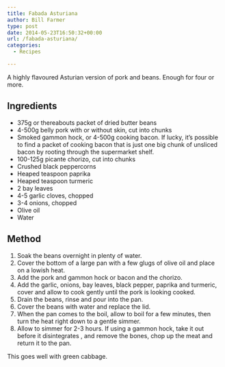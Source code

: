 ```yaml
---
title: Fabada Asturiana
author: Bill Farmer
type: post
date: 2014-05-23T16:50:32+00:00
url: /fabada-asturiana/
categories:
  - Recipes

---
```

A highly flavoured Asturian version of pork and beans. Enough for four or more.

## Ingredients

  * 375g or thereabouts packet of dried butter beans
  * 4-500g belly pork with or without skin, cut into chunks
  * Smoked gammon hock, or 4-500g cooking bacon. If lucky, it&#8217;s possible to find a packet of cooking bacon that is just one big chunk of unsliced bacon by rooting through the supermarket shelf.
  * 100-125g picante chorizo, cut into chunks
  * Crushed black peppercorns
  * Heaped teaspoon paprika
  * Heaped teaspoon turmeric
  * 2 bay leaves
  * 4-5 garlic cloves, chopped
  * 3-4 onions, chopped
  * Olive oil
  * Water

## Method

  1. Soak the beans overnight in plenty of water.
  2. Cover the bottom of a large pan with a few glugs of olive oil and place on a lowish heat.
  3. Add the pork and gammon hock or bacon and the chorizo.
  4. Add the garlic, onions, bay leaves, black pepper, paprika and turmeric, cover and allow to cook gently until the pork is looking cooked.
  5. Drain the beans, rinse and pour into the pan.
  6. Cover the beans with water and replace the lid.
  7. When the pan comes to the boil, allow to boil for a few minutes, then turn the heat right down to a gentle simmer.
  8. Allow to simmer for 2-3 hours. If using a gammon hock, take it out before it disintegrates , and remove the bones, chop up the meat and return it to the pan.

This goes well with green cabbage.